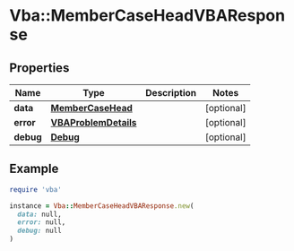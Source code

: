 # Vba::MemberCaseHeadVBAResponse

## Properties

| Name | Type | Description | Notes |
| ---- | ---- | ----------- | ----- |
| **data** | [**MemberCaseHead**](MemberCaseHead.md) |  | [optional] |
| **error** | [**VBAProblemDetails**](VBAProblemDetails.md) |  | [optional] |
| **debug** | [**Debug**](Debug.md) |  | [optional] |

## Example

```ruby
require 'vba'

instance = Vba::MemberCaseHeadVBAResponse.new(
  data: null,
  error: null,
  debug: null
)
```


